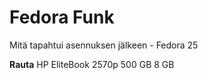 # Fedora Funk
Mitä tapahtui asennuksen jälkeen - Fedora 25

**Rauta**
HP EliteBook 2570p
500 GB
8 GB
